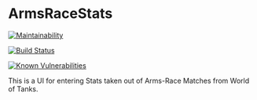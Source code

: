 # ArmsRaceStats
[![Maintainability](https://api.codeclimate.com/v1/badges/4f5aafbdeaac11ffd226/maintainability)](https://codeclimate.com/github/Serverfrog/ArmsRaceStats/maintainability)

[![Build Status](https://travis-ci.org/Serverfrog/ArmsRaceStats.svg?branch=master)](https://travis-ci.org/Serverfrog/ArmsRaceStats)

[![Known Vulnerabilities](https://snyk.io/test/github/Serverfrog/ArmsRaceStats/badge.svg?targetFile=java%2Fpom.xml)](https://snyk.io/test/github/Serverfrog/ArmsRaceStats?targetFile=java%2Fpom.xml)

This is a UI for entering Stats taken out of Arms-Race Matches from World of Tanks. 
